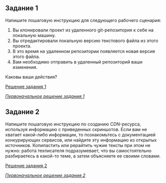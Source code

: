 ## Задание 1

Напишите пошаговую инструкцию для следующего рабочего сценария:

1. Вы клонировали проект из удаленного git-репозитория к себе на локальную машину.
2. Вы отредактировали локальную версию текстового файла из этого проекта.
3. В это время на удаленном репозитории появляется новая версия этого файла.
4. Вам необходимо отправить в удаленный репозиторий ваши изменения.

Каковы ваши действия?

[Решение задания 1](task_1.1.md)

_[Первоначальное решение задания 1](task_1.md)_

## Задание 2

Напишите пошаговую инструкцию по созданию CDN-ресурса, используя информацию с приведенных скриншотов. Если вам не хватает какой-либо информации, то познакомьтесь с документацией конкурирующих сервисов, или найдите эту информацию из открытых источников. Копипастить или рерайтить чужие тексты при этом не нужно: работа техписателя подразумевает, что вы самостоятельно разбираетесь в какой-то теме, а затем объясняете ее своими словами.

[Решение задания 2](task_2.1.md)

_[Первоначальное решение задания 2](task_2.md)_

